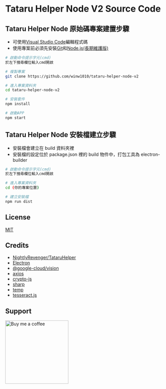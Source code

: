 # Tataru Helper Node V2 Source Code

## Tataru Helper Node 原始碼專案建置步驟

- 可使用[Visual Studio Code](https://code.visualstudio.com/)編輯程式碼
- 使用專案前必須先安裝[Git](https://git-scm.com)和[Node.js(長期維護版)](https://nodejs.org/zh-tw/)

```bash
# 啟動命令提示字元(cmd)
於左下搜尋欄位輸入cmd開啟

# 複製專案
git clone https://github.com/winw1010/tataru-helper-node-v2

# 進入專案資料夾
cd tataru-helper-node-v2

# 安裝套件
npm install

# 啟動APP
npm start
```

## Tataru Helper Node 安裝檔建立步驟

- 安裝檔會建立在 build 資料夾裡
- 安裝檔的設定位於 package.json 裡的 build 物件中，打包工具為 electron-builder

```bash
# 啟動命令提示字元(cmd)
於左下搜尋欄位輸入cmd開啟

# 進入專案資料夾
cd (你的專案位置)

# 建立安裝檔
npm run dist
```

## License

[MIT](https://github.com/winw1010/tataru-helper-node-v2/blob/main/LICENSE)

## Credits

- [NightlyRevenger/TataruHelper](https://github.com/NightlyRevenger/TataruHelper)
- [Electron](https://www.electronjs.org/)
- [@google-cloud/vision](https://github.com/googleapis/nodejs-vision)
- [axios](https://github.com/axios/axios)
- [crypto-js](https://github.com/brix/crypto-js)
- [sharp](https://github.com/lovell/sharp)
- [temp](https://github.com/bruce/node-temp)
- [tesseract.js](https://github.com/naptha/tesseract.js#tesseractjs)

## Support

[<img src="https://github.com/winw1010/tataru-helper-node-v2/blob/main/src/html/img/bmc/bmc-button.png" alt="Buy me a coffee" width="200"/>](https://www.buymeacoffee.com/winw1010)
